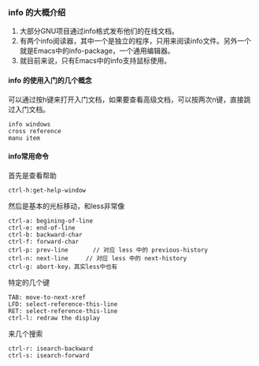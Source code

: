 ### info 的大概介绍

1. 大部分GNU项目通过info格式发布他们的在线文档。
1. 有两个info阅读器，其中一个是独立的程序，只用来阅读info文件。另外一个就是Emacs中的info-package，一个通用编辑器。
1. 就目前来说，只有Emacs中的info支持鼠标使用。

#### info 的使用入门的几个概念
可以通过按h键来打开入门文档，如果要查看高级文档，可以按两次n键，直接跳过入门文档。
```
info windows
cross reference
manu item
```

#### info常用命令
首先是查看帮助
```
ctrl-h:get-help-window
```
然后是基本的光标移动，和less非常像
```
ctrl-a: begining-of-line
ctrl-e: end-of-line
ctrl-b: backward-char
ctrl-f: forward-char
ctrl-p: prev-line       // 对应 less 中的 previous-history
ctrl-n: next-line     // 对应 less 中的 next-history
ctrl-g: abort-key，其实less中也有
```
特定的几个键
```
TAB: move-to-next-xref
LFD: select-reference-this-line
RET: select-reference-this-line
ctrl-l: redraw the display
```
来几个搜索
```
ctrl-r: isearch-backward
ctrl-s: isearch-forward
```
